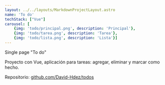 ```yaml
---
layout: ../../layouts/MarkdownProjectLayout.astro
name: 'To do'
techStack: ["Vue"]
carousel: [
    {img: 'todo/principal.png', description: 'Principal'}, 
    {img: 'todo/tarea.png', description: 'Tarea'},
    {img: 'todo/lista.png', description: 'Lista'}]
---
```


Single page "To do"

Proyecto con Vue, aplicación para tareas: agregar, eliminar y marcar como hecho.

Repositorio: [github.com/David-Hdez/todos](https://github.com/David-Hdez/todos)